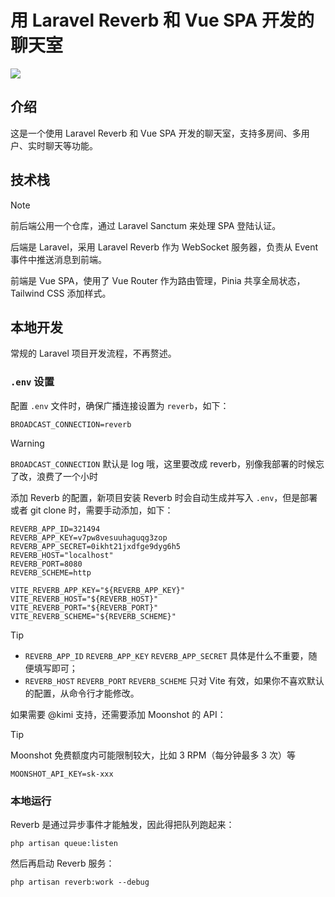 # 用 Laravel Reverb 和 Vue SPA 开发的聊天室

![](./demo.gif)

## 介绍

这是一个使用 Laravel Reverb 和 Vue SPA 开发的聊天室，支持多房间、多用户、实时聊天等功能。

## 技术栈

> [!NOTE]
> 前后端公用一个仓库，通过 Laravel Sanctum 来处理 SPA 登陆认证。

后端是 Laravel，采用 Laravel Reverb 作为 WebSocket 服务器，负责从 Event 事件中推送消息到前端。

前端是 Vue SPA，使用了 Vue Router 作为路由管理，Pinia 共享全局状态，Tailwind CSS 添加样式。

## 本地开发

常规的 Laravel 项目开发流程，不再赘述。

### `.env` 设置

配置 `.env` 文件时，确保广播连接设置为 `reverb`，如下：

```dotenv
BROADCAST_CONNECTION=reverb
```

> [!WARNING]
> `BROADCAST_CONNECTION` 默认是 log 哦，这里要改成 reverb，别像我部署的时候忘了改，浪费了一个小时


添加 Reverb 的配置，新项目安装 Reverb 时会自动生成并写入 `.env`，但是部署或者 git clone 时，需要手动添加，如下：

```dotenv
REVERB_APP_ID=321494
REVERB_APP_KEY=v7pw8vesuuhaguqg3zop
REVERB_APP_SECRET=0ikht21jxdfge9dyg6h5
REVERB_HOST="localhost"
REVERB_PORT=8080
REVERB_SCHEME=http

VITE_REVERB_APP_KEY="${REVERB_APP_KEY}"
VITE_REVERB_HOST="${REVERB_HOST}"
VITE_REVERB_PORT="${REVERB_PORT}"
VITE_REVERB_SCHEME="${REVERB_SCHEME}"
```

> [!TIP]
> - `REVERB_APP_ID` `REVERB_APP_KEY` `REVERB_APP_SECRET` 具体是什么不重要，随便填写即可；
> - `REVERB_HOST` `REVERB_PORT` `REVERB_SCHEME` 只对 Vite 有效，如果你不喜欢默认的配置，从命令行才能修改。


如果需要 @kimi 支持，还需要添加 Moonshot 的 API：

> [!TIP]
> Moonshot 免费额度内可能限制较大，比如 3 RPM（每分钟最多 3 次）等

```dotenv
MOONSHOT_API_KEY=sk-xxx
```

### 本地运行

Reverb 是通过异步事件才能触发，因此得把队列跑起来：

```shell
php artisan queue:listen
```

然后再启动 Reverb 服务：

```shell
php artisan reverb:work --debug
```
